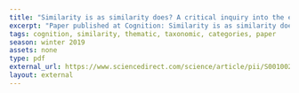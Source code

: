 ```yaml
---
title: "Similarity is as similarity does? A critical inquiry into the effect of thematic association on similarity"
excerpt: "Paper published at Cognition: Similarity is as similarity does? A critical inquiry into the effect of thematic association on similarity. This work provides a better understanding of the curious case of thematic similarity, where thematic integration-driven similarity judgment behavior is found to be less frequent than thought."
tags: cognition, similarity, thematic, taxonomic, categories, paper
season: winter 2019
assets: none
type: pdf
external_url: https://www.sciencedirect.com/science/article/pii/S0010027719300228
layout: external
---
```



